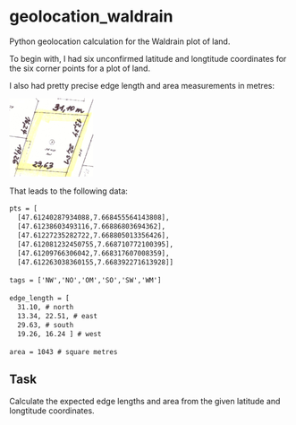 # geolocation_waldrain

Python geolocation calculation for the Waldrain plot of land.

To begin with, I had six unconfirmed latitude and longtitude coordinates for the six corner points for a plot of land.

I also had pretty precise edge length and area measurements in metres:

![Edge lengths](img/edge_lengths.png "Edge lengths")

That leads to the following data:

```
pts = [
  [47.61240287934088,7.668455564143808],
  [47.61238603493116,7.66886803694362],
  [47.61227235282722,7.668805013356426],
  [47.612081232450755,7.668710772100395],
  [47.61209766306042,7.668317607008359],
  [47.612263038360155,7.668392271613928]]
  
tags = ['NW','NO','OM','SO','SW','WM']

edge_length = [
  31.10, # north
  13.34, 22.51, # east
  29.63, # south
  19.26, 16.24 ] # west

area = 1043 # square metres
```

## Task

Calculate the expected edge lengths and area from the given latitude and longtitude coordinates.

